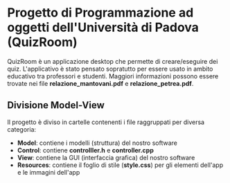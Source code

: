 # Progetto di Programmazione ad oggetti dell'Università di Padova (QuizRoom)
QuizRoom è un applicazione desktop che permette di creare/eseguire dei quiz. L'applicativo è stato pensato sopratutto per essere usato in ambito educativo tra professori e studenti.
Maggiori informazioni possono essere trovate nei file **relazione_mantovani.pdf** e **relazione_petrea.pdf**. 

## Divisione Model-View
Il progetto è diviso in cartelle contenenti i file raggruppati per diversa categoria:
*  **Model**: contiene i modelli (struttura) del nostro software
*  **Control**: contiene **controlller.h** e **controller.cpp**
*  **View**: contiene la GUI (interfaccia grafica) del nostro software 
*  **Resources**: contiene il foglio di stile (**style.css**) per gli elementi dell'app e le immagini dell'app